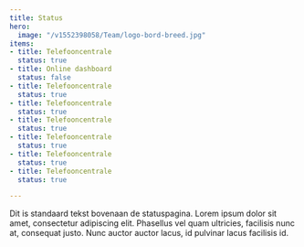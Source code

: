```yaml
---
title: Status
hero:
  image: "/v1552398058/Team/logo-bord-breed.jpg"
items:
- title: Telefooncentrale
  status: true
- title: Online dashboard
  status: false
- title: Telefooncentrale
  status: true
- title: Telefooncentrale
  status: true
- title: Telefooncentrale
  status: true
- title: Telefooncentrale
  status: true
- title: Telefooncentrale
  status: true
- title: Telefooncentrale
  status: true

---
```

Dit is standaard tekst bovenaan de statuspagina. Lorem ipsum dolor sit amet, consectetur adipiscing elit. Phasellus vel quam ultricies, facilisis nunc at, consequat justo. Nunc auctor auctor lacus, id pulvinar lacus facilisis id.